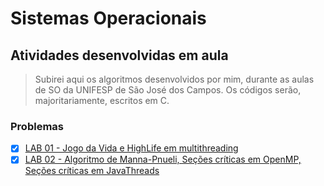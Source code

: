 # Sistemas Operacionais
## Atividades desenvolvidas em aula


> Subirei aqui os algoritmos desenvolvidos por mim, durante as aulas de SO da UNIFESP de São José dos Campos. Os códigos serão, majoritariamente, escritos em C.

### Problemas

- [x] [LAB 01 - Jogo da Vida e HighLife em multithreading](LAB01)
- [x] [LAB 02 - Algoritmo de Manna-Pnueli, Seções críticas em OpenMP, Seções críticas em JavaThreads  ](LAB02)
